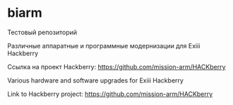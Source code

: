 # biarm

Тестовый репозиторий

Различные аппаратные и программные модернизации для Exiii Hackberry

Ссылка на проект Hackberry: https://github.com/mission-arm/HACKberry

Various hardware and software upgrades for Exiii Hackberry

Link to Hackberry project: https://github.com/mission-arm/HACKberry

